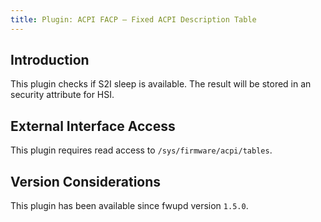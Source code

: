 ```yaml
---
title: Plugin: ACPI FACP — Fixed ACPI Description Table
---
```


## Introduction

This plugin checks if S2I sleep is available. The result will be stored in an
security attribute for HSI.

## External Interface Access

This plugin requires read access to `/sys/firmware/acpi/tables`.

## Version Considerations

This plugin has been available since fwupd version `1.5.0`.
